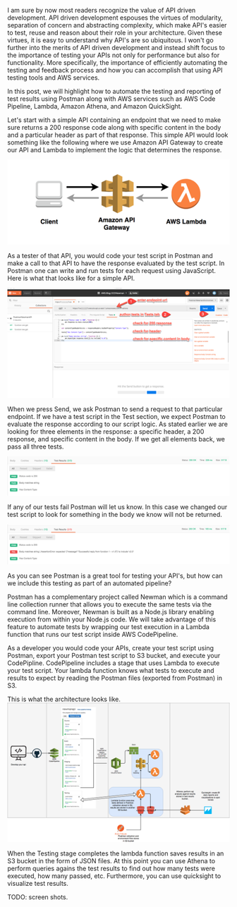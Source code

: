 I am sure by now most readers recognize the value of API driven development. API driven development espouses the virtues of modularity, separation of concern and abstracting complexity, which make API's easier to test, reuse and reason about their role in your architecture. Given these virtues, it is easy to understand why API's are so ubiquitous. I won't go further into the merits of API driven development and instead shift focus to the importance of testing your APIs not only for performance but also for functionality. More specifically, the importance of efficiently automating the testing and feedback
process and how you can accomplish that using API testing tools and AWS services.

In this post, we will highlight how to automate the testing and reporting of test results using Postman along with AWS services such as AWS Code Pipeline, Lambda, Amazon Athena, and Amazon QuickSight. 

Let's start with a simple API containing an endpoint that we need to make sure returns a 200 response code along with specific content in the body and a particular header as part of that response. This simple API would look something like the following where we use Amazon API Gateway to create our API and Lambda to implement the logic that determines the response. 

![Basic API](readme_images/post/00-api-basic.png)

As a tester of that API, you would code your test script in Postman and make a call to that API to have the response evaluated by the test script. In Postman one can write and run tests for each request using JavaScript. Here is what that looks like for a simple API.

![Postman Screen](readme_images/post/0-postman-basics.png)

When we press Send, we ask Postman to send a request to that particular endpoint. If we have a test script in the Test section, we expect Postman to evaluate the response according to our script logic. As stated earlier we are looking for three elements in the response: a specific header, a 200 response,
and specific content in the body. If we get all elements back, we pass all three tests.

![Postman Test Result](readme_images/post/1-postman-test.png)

If any of our tests fail Postman will let us know. In this case we changed our test script to look for something in the body we know will not be returned.

![Postman Test Result](readme_images/post/2-postman-test.png)

As you can see  Postman is a great tool for testing your API's, but how can we include this testing as part of an automated pipeline?  

Postman has a complementary project called Newman which is a command line collection runner that allows you to execute the same tests via the command line.  Moreover, Newman is built as a Node.js library enabling execution from within your Node.js code. We will take advantage of this feature to automate tests by wrapping our test execution in a Lambda function that runs our test script inside AWS CodePipeline. 

As a developer you would code your APIs, create your test script using Postman, export your Postman test script to S3 bucket, and execute your CodePipline. CodePipeline includes a stage that uses Lambda to execute your test script. Your lambda function knows what tests to execute and results to expect by reading the Postman files (exported from Postman) in S3.

This is what the architecture looks like.
![Postman Collection](readme_images/0_1_automated-api-testing.png)

When the Testing stage completes the lambda function saves results in an S3 bucket in the form of JSON files. At this point you can use Athena to perform queries agains the test results to find out how many tests were executed, how many passed, etc. Furthermore, you can use quicksight to visualize test results. 

TODO: screen shots.
